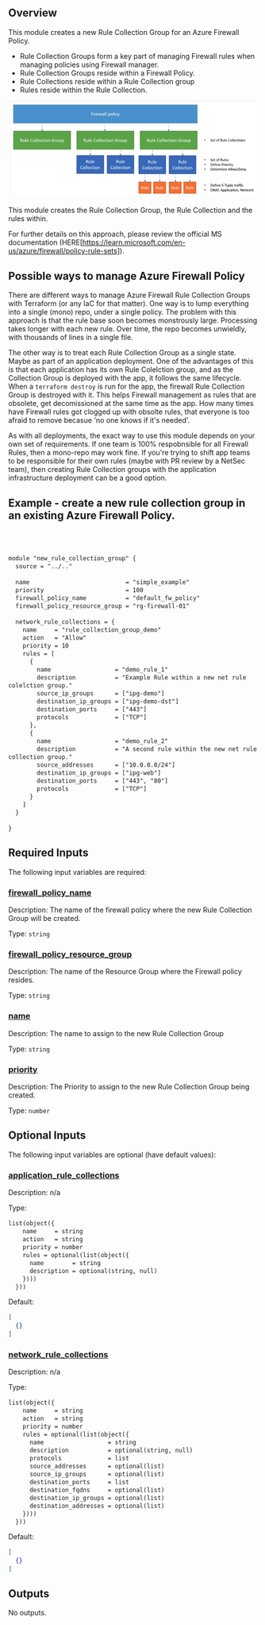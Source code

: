 <!-- BEGIN_TF_DOCS -->


## Overview
This module creates a new Rule Collection Group for an Azure Firewall Policy.
- Rule Collection Groups form a key part of managing Firewall rules when managing policies using Firewall manager.
- Rule Collection Groups reside within a Firewall Policy.
- Rule Collections reside within a Rule Collection group
- Rules reside within the Rule Collection.

![](.images/azRuleNesting.png)

This module creates the Rule Collection Group, the Rule Collection and the rules within.

For further details on this approach, please review the official MS documentation (HERE[https://learn.microsoft.com/en-us/azure/firewall/policy-rule-sets]).


## Possible ways to manage Azure Firewall Policy

There are different ways to manage Azure Firewall Rule Collection Groups with Terraform (or any IaC for that matter). One way is to lump everything into a single (mono) repo, under a single policy. 
The problem with this approach is that the rule base soon becomes monstrously large. Processing takes longer with each new rule. Over time, the repo becomes unwieldly, with thousands of lines in a single file.

The other way is to treat each Rule Collection Group as a single state. Maybe as part of an application deployment. 
One of the advantages of this is that each application has its own Rule Colelction group, and as the Collection Group is deployed with the app, it follows the same lifecycle.
When a `terraform destroy` is run for the app, the firewall Rule Collection Group is destroyed with it. 
This helps Firewall management as rules that are obsolete, get decomissioned at the same time as the app. How many times have Firewall rules got clogged up with obsolte rules, that everyone is too afraid to remove becasue 'no one knows if it's needed'.

As with all deployments, the exact way to use this module depends on your own set of requirements. If one team is 100% respobnsible for all Firewall Rules, then a mono-repo may work fine.
If you're trying to shift app teams to be responsible for their own rules (maybe with PR review by a NetSec team), then creating Rule Collection groups with the application infrastructure deployment can be a good option.


## Example - create a new rule collection group in an existing Azure Firewall Policy.
```hcl
  


module "new_rule_collection_group" {
  source = "../.."

  name                           = "simple_example"
  priority                       = 100
  firewall_policy_name           = "default_fw_policy"
  firewall_policy_resource_group = "rg-firewall-01"
  
  network_rule_collections = {
    name     = "rule_collection_group_demo"
    action   = "Allow"
    priority = 10
    rules = [
      {
        name                  = "demo_rule_1"
        description           = "Example Rule within a new net rule colelction group."
        source_ip_groups      = ["ipg-demo"]
        destination_ip_groups = ["ipg-demo-dst"]
        destination_ports     = ["443"]
        protocols             = ["TCP"]
      },
      {
        name                  = "demo_rule_2"
        description           = "A second rule within the new net rule collection group."
        source_addresses      = ["10.0.0.0/24"]
        destination_ip_groups = ["ipg-web"]
        destination_ports     = ["443", "80"]
        protocols             = ["TCP"]
      }
    ]
  }

}
```




## Required Inputs

The following input variables are required:

### <a name="input_firewall_policy_name"></a> [firewall\_policy\_name](#input\_firewall\_policy\_name)

Description: The name of the firewall policy where the new Rule Collection Group will be created.

Type: `string`

### <a name="input_firewall_policy_resource_group"></a> [firewall\_policy\_resource\_group](#input\_firewall\_policy\_resource\_group)

Description: The name of the Resource Group where the Firewall policy resides.

Type: `string`

### <a name="input_name"></a> [name](#input\_name)

Description: The name to assign to the new Rule Collection Group

Type: `string`

### <a name="input_priority"></a> [priority](#input\_priority)

Description: The Priority to assign to the new Rule Collection Group being created.

Type: `number`

## Optional Inputs

The following input variables are optional (have default values):

### <a name="input_application_rule_collections"></a> [application\_rule\_collections](#input\_application\_rule\_collections)

Description: n/a

Type:

```hcl
list(object({
    name     = string
    action   = string
    priority = number
    rules = optional(list(object({
      name        = string
      description = optional(string, null)
    })))
  }))
```

Default:

```json
[
  {}
]
```

### <a name="input_network_rule_collections"></a> [network\_rule\_collections](#input\_network\_rule\_collections)

Description: n/a

Type:

```hcl
list(object({
    name     = string
    action   = string
    priority = number
    rules = optional(list(object({
      name                  = string
      description           = optional(string, null)
      protocols             = list
      source_addresses      = optional(list)
      source_ip_groups      = optional(list)
      destination_ports     = list
      destination_fqdns     = optional(list)
      destination_ip_groups = optional(list)
      destination_addresses = optional(list)
    })))
  }))
```

Default:

```json
[
  {}
]
```

## Outputs

No outputs.  
<!-- END_TF_DOCS -->